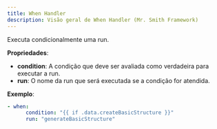 ```yaml
---
title: When Handler
description: Visão geral de When Handler (Mr. Smith Framework)
---
```


Executa condicionalmente uma run.

**Propriedades**:
- **condition**: A condição que deve ser avaliada como verdadeira para executar a run.
- **run**: O nome da run que será executada se a condição for atendida.

**Exemplo**:
```yaml
- when:
      condition: "{{ if .data.createBasicStructure }}"
      run: "generateBasicStructure"
```